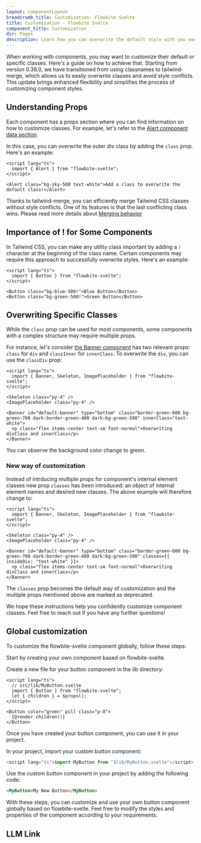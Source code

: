```yaml
---
layout: componentLayout
breadcrumb_title: Customization- Flowbite Svelte
title: Customization - Flowbite Svelte
component_title: Customization
dir: Pages
description: Learn how you can overwrite the default style with you own CSS
---
```


<script lang="ts">
  import { LlmLink } from '../../utils'
</script>

When working with components, you may want to customize their default or specific classes. Here's a guide on how to achieve that. Starting from version 0.38.0, we have transitioned from using classnames to tailwind-merge, which allows us to easily overwrite classes and avoid style conflicts. This update brings enhanced flexibility and simplifies the process of customizing component styles.

## Understanding Props

Each component has a props section where you can find information on how to customize classes. For example, let's refer to the [Alert component data section](https://next.flowbite-svelte.com/docs/components/alert#component-data).

In this case, you can overwrite the outer div class by adding the `class` prop. Here's an example:

```svelte example
<script lang="ts">
  import { Alert } from "flowbite-svelte";
</script>

<Alert class="bg-sky-500 text-white">Add a class to overwrite the default class!</Alert>
```

Thanks to tailwind-merge, you can efficiently merge Tailwind CSS classes without style conflicts. One of its features is that the last conflicting class wins. Please read more details about [Merging behavior](https://github.com/dcastil/tailwind-merge/blob/v1.13.1/docs/features.md)

## Importance of ! for Some Components

In Tailwind CSS, you can make any utility class important by adding a `!` character at the beginning of the class name. Certain components may require this approach to successfully overwrite styles. Here's an example:

```svelte example
<script lang="ts">
  import { Button } from "flowbite-svelte";
</script>

<Button class="bg-blue-500!">Blue Button</Button>
<Button class="bg-green-500!">Green Button</Button>
```

## Overwriting Specific Classes

While the `class` prop can be used for most components, some components with a complex structure may require multiple props.

For instance, let's consider [the Banner component](https://next.flowbite-svelte.com/docs/components/banner#component-data) has two relevant props: `class` for `div` and `classInner` for `innerClass`. To overwrite the `div`, you can use the `classDiv` prop:

```svelte example class="flex flex-col relative"
<script lang="ts">
  import { Banner, Skeleton, ImagePlaceholder } from "flowbite-svelte";
</script>

<Skeleton class="py-4" />
<ImagePlaceholder class="py-4" />

<Banner id="default-banner" type="bottom" class="border-green-600 bg-green-700 dark:border-green-400 dark:bg-green-500" innerClass="text-white">
  <p class="flex items-center text-sm font-normal">Overwriting divClass and innerClass</p>
</Banner>
```

You can observe the background color change to green.

### New way of customization

Instead of intrducing multiple props for component's internal element classes new prop `classes` has been introduced: an object of internal element names and desired new classes. The above example will therefore change to:

```svelte example class="flex flex-col relative"
<script lang="ts">
  import { Banner, Skeleton, ImagePlaceholder } from "flowbite-svelte";
</script>

<Skeleton class="py-4" />
<ImagePlaceholder class="py-4" />

<Banner id="default-banner" type="bottom" class="border-green-600 bg-green-700 dark:border-green-400 dark:bg-green-500" classes={{ insideDiv: "text-white" }}>
  <p class="flex items-center text-sm font-normal">Overwriting divClass and innerClass</p>
</Banner>
```

The `classes` prop becomes the default way of customization and the multiple props mentioned above are marked as deprecated.

We hope these instructions help you confidently customize component classes. Feel free to reach out if you have any further questions!

## Global customization

To customize the flowbite-svelte component globally, follow these steps:

Start by creating your own component based on flowbite-svelte.

Create a new file for your button component in the lib directory:

```svelte example hideOutput
<script lang="ts">
  // src/lib/MyButton.svelte
  import { Button } from "flowbite-svelte";
  let { children } = $props();
</script>

<Button color="green" pill class="p-8">
  {@render children()}
</Button>
```

Once you have created your button component, you can use it in your project.

In your project, import your custom button component:

```js
<script lang="ts">import MyButton from "$lib/MyButton.svelte"</script>
```

Use the custom button component in your project by adding the following code:

```html
<MyButton>My New Button</MyButton>
```

With these steps, you can customize and use your own button component globally based on flowbite-svelte. Feel free to modify the styles and properties of the component according to your requirements.

## LLM Link

<LlmLink />